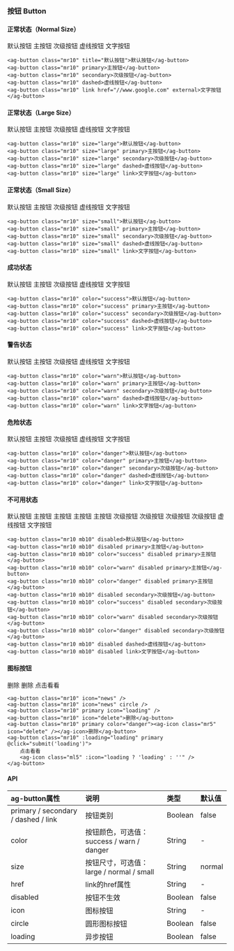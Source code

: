 ### 按钮 Button

#### 正常状态（Normal Size）
<div class="component-wrapper">
    <ag-button class="mr10" title="默认按钮">默认按钮</ag-button>
    <ag-button class="mr10" primary>主按钮</ag-button>
    <ag-button class="mr10" secondary>次级按钮</ag-button>
    <ag-button class="mr10" dashed>虚线按钮</ag-button>
    <ag-button class="mr10" link href="//www.google.com" external>文字按钮</ag-button>
</div>

``` vue
<ag-button class="mr10" title="默认按钮">默认按钮</ag-button>
<ag-button class="mr10" primary>主按钮</ag-button>
<ag-button class="mr10" secondary>次级按钮</ag-button>
<ag-button class="mr10" dashed>虚线按钮</ag-button>
<ag-button class="mr10" link href="//www.google.com" external>文字按钮</ag-button>
```

#### 正常状态（Large Size）
<div class="component-wrapper">
    <ag-button class="mr10" size="large">默认按钮</ag-button>
    <ag-button class="mr10" size="large" primary>主按钮</ag-button>
    <ag-button class="mr10" size="large" secondary>次级按钮</ag-button>
    <ag-button class="mr10" size="large" dashed>虚线按钮</ag-button>
    <ag-button class="mr10" size="large" link>文字按钮</ag-button>
</div>

```vue
<ag-button class="mr10" size="large">默认按钮</ag-button>
<ag-button class="mr10" size="large" primary>主按钮</ag-button>
<ag-button class="mr10" size="large" secondary>次级按钮</ag-button>
<ag-button class="mr10" size="large" dashed>虚线按钮</ag-button>
<ag-button class="mr10" size="large" link>文字按钮</ag-button>
```

#### 正常状态（Small Size）
<div class="component-wrapper">
    <ag-button class="mr10" size="small">默认按钮</ag-button>
    <ag-button class="mr10" size="small" primary>主按钮</ag-button>
    <ag-button class="mr10" size="small" secondary>次级按钮</ag-button>
    <ag-button class="mr10" size="small" dashed>虚线按钮</ag-button>
    <ag-button class="mr10" size="small" link>文字按钮</ag-button>
</div>

```vue
<ag-button class="mr10" size="small">默认按钮</ag-button>
<ag-button class="mr10" size="small" primary>主按钮</ag-button>
<ag-button class="mr10" size="small" secondary>次级按钮</ag-button>
<ag-button class="mr10" size="small" dashed>虚线按钮</ag-button>
<ag-button class="mr10" size="small" link>文字按钮</ag-button>
```

#### 成功状态
<div class="component-wrapper">
    <ag-button class="mr10" color="success">默认按钮</ag-button>
    <ag-button class="mr10" color="success" primary>主按钮</ag-button>
    <ag-button class="mr10" color="success" secondary>次级按钮</ag-button>
    <ag-button class="mr10" color="success" dashed>虚线按钮</ag-button>
    <ag-button class="mr10" color="success" link>文字按钮</ag-button>
</div>

```vue
<ag-button class="mr10" color="success">默认按钮</ag-button>
<ag-button class="mr10" color="success" primary>主按钮</ag-button>
<ag-button class="mr10" color="success" secondary>次级按钮</ag-button>
<ag-button class="mr10" color="success" dashed>虚线按钮</ag-button>
<ag-button class="mr10" color="success" link>文字按钮</ag-button>
```

#### 警告状态
<div class="component-wrapper">
    <ag-button class="mr10" color="warn">默认按钮</ag-button>
    <ag-button class="mr10" color="warn" primary>主按钮</ag-button>
    <ag-button class="mr10" color="warn" secondary>次级按钮</ag-button>
    <ag-button class="mr10" color="warn" dashed>虚线按钮</ag-button>
    <ag-button class="mr10" color="warn" link>文字按钮</ag-button>
</div>

```vue
<ag-button class="mr10" color="warn">默认按钮</ag-button>
<ag-button class="mr10" color="warn" primary>主按钮</ag-button>
<ag-button class="mr10" color="warn" secondary>次级按钮</ag-button>
<ag-button class="mr10" color="warn" dashed>虚线按钮</ag-button>
<ag-button class="mr10" color="warn" link>文字按钮</ag-button>
```

#### 危险状态
<div class="component-wrapper">
    <ag-button class="mr10" color="danger">默认按钮</ag-button>
    <ag-button class="mr10" color="danger" primary>主按钮</ag-button>
    <ag-button class="mr10" color="danger" secondary>次级按钮</ag-button>
    <ag-button class="mr10" color="danger" dashed>虚线按钮</ag-button>
    <ag-button class="mr10" color="danger" link>文字按钮</ag-button>
</div>

```vue
<ag-button class="mr10" color="danger">默认按钮</ag-button>
<ag-button class="mr10" color="danger" primary>主按钮</ag-button>
<ag-button class="mr10" color="danger" secondary>次级按钮</ag-button>
<ag-button class="mr10" color="danger" dashed>虚线按钮</ag-button>
<ag-button class="mr10" color="danger" link>文字按钮</ag-button>
```

#### 不可用状态
<div class="component-wrapper">
    <ag-button class="mr10 mb10" disabled>默认按钮</ag-button>
    <ag-button class="mr10 mb10" disabled primary>主按钮</ag-button>
    <ag-button class="mr10 mb10" color="success" disabled primary>主按钮</ag-button>
    <ag-button class="mr10 mb10" color="warn" disabled primary>主按钮</ag-button>
    <ag-button class="mr10 mb10" color="danger" disabled primary>主按钮</ag-button>
    <ag-button class="mr10 mb10" disabled secondary>次级按钮</ag-button>
    <ag-button class="mr10 mb10" color="success" disabled secondary>次级按钮</ag-button>
    <ag-button class="mr10 mb10" color="warn" disabled secondary>次级按钮</ag-button>
    <ag-button class="mr10 mb10" color="danger" disabled secondary>次级按钮</ag-button>
    <ag-button class="mr10 mb10" disabled dashed>虚线按钮</ag-button>
    <ag-button class="mr10 mb10" disabled link>文字按钮</ag-button>
</div>

```vue
<ag-button class="mr10 mb10" disabled>默认按钮</ag-button>
<ag-button class="mr10 mb10" disabled primary>主按钮</ag-button>
<ag-button class="mr10 mb10" color="success" disabled primary>主按钮</ag-button>
<ag-button class="mr10 mb10" color="warn" disabled primary>主按钮</ag-button>
<ag-button class="mr10 mb10" color="danger" disabled primary>主按钮</ag-button>
<ag-button class="mr10 mb10" disabled secondary>次级按钮</ag-button>
<ag-button class="mr10 mb10" color="success" disabled secondary>次级按钮</ag-button>
<ag-button class="mr10 mb10" color="warn" disabled secondary>次级按钮</ag-button>
<ag-button class="mr10 mb10" color="danger" disabled secondary>次级按钮</ag-button>
<ag-button class="mr10 mb10" disabled dashed>虚线按钮</ag-button>
<ag-button class="mr10 mb10" disabled link>文字按钮</ag-button>
```

#### 图标按钮
<div class="component-wrapper">
    <ag-button class="mr10" icon="news" />
    <ag-button class="mr10" icon="news" circle />
    <ag-button class="mr10" primary icon="loading" />
    <ag-button class="mr10" icon="delete">删除</ag-button>
    <ag-button class="mr10" primary color="danger"><ag-icon class="mr5" icon="delete" /></ag-icon>删除</ag-button>
    <ag-button class="mr10" :loading="loading" primary @click="submit('loading')">
        点击看看
        <ag-icon class="ml5" :icon="loading ? 'loading' : ''" />
    </ag-button>
</div>

```vue
<ag-button class="mr10" icon="news" />
<ag-button class="mr10" icon="news" circle />
<ag-button class="mr10" primary icon="loading" />
<ag-button class="mr10" icon="delete">删除</ag-button>
<ag-button class="mr10" primary color="danger"><ag-icon class="mr5" icon="delete" /></ag-icon>删除</ag-button>
<ag-button class="mr10" :loading="loading" primary @click="submit('loading')">
    点击看看
    <ag-icon class="ml5" :icon="loading ? 'loading' : ''" />
</ag-button>
```

#### API
|ag-button属性|说明|类型|默认值|
| :-----| :---- | :---- | :---- |
|primary / secondary / dashed / link|按钮类别|Boolean|false|
|color|按钮颜色，可选值：success / warn / danger|String|-|
|size|按钮尺寸，可选值：large / normal / small|String|normal|
|href|link的href属性|String|-|
|disabled|按钮不生效|Boolean|false|
|icon|图标按钮|String|-|
|circle|圆形图标按钮|Boolean|false|
|loading|异步按钮|Boolean|false|

<script>
    import Vue from 'vue'
    import AngeUI from '../../src'
    import '@/scss/docs.scss'
    Vue.use(AngeUI)

    export default {
        data () {
            return {
                loading: false
            }
        },
        methods: {
            submit (val) {
                this.loading = val
                setTimeout(() => {
                    this.loading = false
                }, 3000)
            }
        }
    }
</script>
